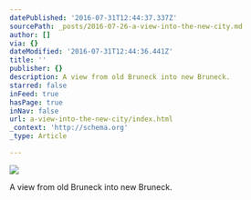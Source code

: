 ```yaml
---
datePublished: '2016-07-31T12:44:37.337Z'
sourcePath: _posts/2016-07-26-a-view-into-the-new-city.md
author: []
via: {}
dateModified: '2016-07-31T12:44:36.441Z'
title: ''
publisher: {}
description: A view from old Bruneck into new Bruneck.
starred: false
inFeed: true
hasPage: true
inNav: false
url: a-view-into-the-new-city/index.html
_context: 'http://schema.org'
_type: Article

---
```

![](https://the-grid-user-content.s3-us-west-2.amazonaws.com/71169a11-f5c1-4f19-b4a7-80fdc04f4c02.jpg)

A view from old Bruneck into new Bruneck.